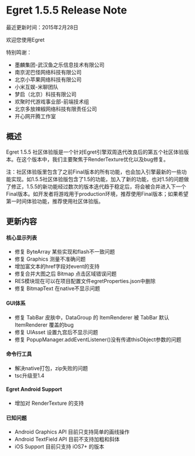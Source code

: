 Egret 1.5.5 Release Note
===============================


最近更新时间：2015年2月28日


欢迎您使用Egret

特别鸣谢：

* 墨麟集团-武汉鱼之乐信息技术有限公司
* 南京泥巴怪网络科技有限公司
* 北京小苹果网络科技有限公司
* 小米互娱-米聊团队
* 梦启（北京）科技有限公司
* 欢聚时代游戏事业部-前端技术组
* 北京多放辣椒网络科技有限责任公司
* 开心网开腾工作室

## 概述

Egret 1.5.5 社区体验版是一个针对Egret引擎双周迭代改良后的第五个社区体验版本。在这个版本中，我们主要聚焦于RenderTexture优化以及bug修复。

注：社区体验版里包含了之前Final版本的所有功能，也会加入引擎最新的一些功能实现。如1.5.5社区体验版包含了1.5的功能，加入了新的功能，也对1.5的问题做了修正，1.5.5的新功能经过数次的版本迭代趋于稳定后，将会被合并进入下一个Final版本。如开发者将游戏用于production环境，推荐使用Final版本；如果希望第一时间体验功能，推荐使用社区体验版。

## 更新内容


#### 核心显示列表

* 修复 ByteArray 某些实现和flash不一致问题
* 修复 Graphics 测量不准确问题
* 增加富文本的href字段对event的支持
* 修复合并大图之后 Bitmap 点击区域错误问题
* RES模块现在可以在项目配置文件egretProperties.json中删除
* 修复 BitmapText 在native不显示问题


#### GUI体系

* 修复 TabBar 皮肤中，DataGroup 的 ItemRenderer 被 TabBar 默认 ItemRenderer 覆盖的bug
* 修复 UIAsset 设置九宫后不显示问题
* 修复 PopupManager.addEventListener()没有传递thisObject参数的问题


#### 命令行工具

* 解决native打包，zip失败的问题
* tsc升级至1.4


#### Egret Android Support

* 增加对 RenderTexture 的支持


#### 已知问题

* Android Graphics API 目前只支持简单的画线操作
* Android TextField API 目前不支持加粗和斜体
* iOS Support 目前只支持 iOS7+ 的版本
